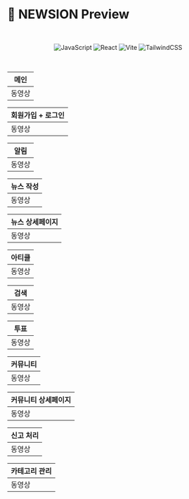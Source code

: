 # 📙 NEWSION Preview

<br/>
<p align="center">
  <img src="https://img.shields.io/badge/JavaScript-F7DF1E?style=for-the-badge&logo=JavaScript&logoColor=black" alt="JavaScript" />
  <img src="https://img.shields.io/badge/React-61DAFB?style=for-the-badge&logo=React&logoColor=black" alt="React" />
  <img src="https://img.shields.io/badge/Vite-646CFF?style=for-the-badge&logo=Vite&logoColor=white" alt="Vite" />
  <img src="https://img.shields.io/badge/TailwindCSS-06B6D4?style=for-the-badge&logo=TailwindCSS&logoColor=white" alt="TailwindCSS" />
  <br/>
</p>
<br/>

|메인|
|--|
|동영상|

|회원가입 + 로그인|
|--|
|동영상|

|알림|
|--|
|동영상|

|뉴스 작성|
|--|
|동영상|

|뉴스 상세페이지|
|--|
|동영상|

|아티클|
|--|
|동영상|

|검색|
|--|
|동영상|

|투표|
|--|
|동영상|

|커뮤니티|
|--|
|동영상|

|커뮤니티 상세페이지|
|--|
|동영상|

|신고 처리|
|--|
|동영상|

|카테고리 관리|
|--|
|동영상|
